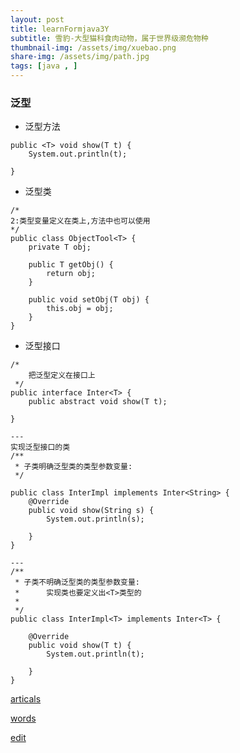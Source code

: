 ```yaml
---
layout: post
title: learnFormjava3Y
subtitle: 雪豹-大型猫科食肉动物，属于世界级濒危物种
thumbnail-img: /assets/img/xuebao.png
share-img: /assets/img/path.jpg
tags: [java , ]
---
```


### 泛型  

- 泛型方法
```
public <T> void show(T t) {
    System.out.println(t);

}
```  
- 泛型类

```
/*
2:类型变量定义在类上,方法中也可以使用
*/
public class ObjectTool<T> {
    private T obj;

    public T getObj() {
        return obj;
    }

    public void setObj(T obj) {
        this.obj = obj;
    }
}
```

- 泛型接口

```
/*
    把泛型定义在接口上
 */
public interface Inter<T> {
    public abstract void show(T t);

}

---
实现泛型接口的类
/**
 * 子类明确泛型类的类型参数变量:
 */

public class InterImpl implements Inter<String> {
    @Override
    public void show(String s) {
        System.out.println(s);

    }
}

---
/**
 * 子类不明确泛型类的类型参数变量:
 *      实现类也要定义出<T>类型的
 *
 */
public class InterImpl<T> implements Inter<T> {

    @Override
    public void show(T t) {
        System.out.println(t);

    }
}
```






[articals](https://github.com/ZhongFuCheng3y/athena)

[words](https://github.com/wurara/wurara.github.io/tree/master/assets/words)

[edit](https://github.com/wurara/wurara.github.io/edit/master/_posts/2023-01-30-learnFormjava3Y.md)
